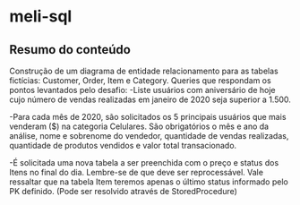 # meli-sql

## Resumo do conteúdo
Construção de um diagrama de entidade relacionamento para as tabelas fictícias: Customer, Order, Item e Category.
Queries que respondam os pontos levantados pelo desafio:
-Liste usuários com aniversário de hoje cujo número de vendas realizadas em janeiro de 2020 seja superior a 1.500.

-Para cada mês de 2020, são solicitados os 5 principais usuários que mais venderam ($) na categoria Celulares. São obrigatórios o mês e ano da análise, nome e sobrenome do vendedor, quantidade de vendas realizadas, quantidade de produtos vendidos e valor total transacionado.

-É solicitada uma nova tabela a ser preenchida com o preço e status dos Itens no final do dia. Lembre-se de que deve ser reprocessável. Vale ressaltar que na tabela Item teremos apenas o último status informado pelo PK definido. (Pode ser resolvido através de StoredProcedure)



